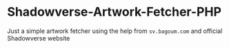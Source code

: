 # Shadowverse-Artwork-Fetcher-PHP

Just a simple artwork fetcher using the help from `sv.bagoum.com` and official Shadowverse website 